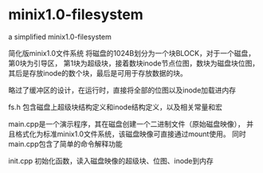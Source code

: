 # minix1.0-filesystem
a simplified minix1.0-filesystem

简化版minix1.0文件系统
将磁盘的1024B划分为一个块BLOCK，对于一个磁盘，第0块为引导区，
第1块为超级块，接着数块inode节点位图，数块为磁盘块位图，
其后是存放inode的数个块，最后是可用于存放数据的块。

略过了缓冲区的设计，在运行时，直接将全部的位图以及inode加载进内存

fs.h
包含磁盘上超级块结构定义和inode结构定义，以及相关常量和宏

main.cpp是一个演示程序，其在磁盘创建一个二进制文件（原始磁盘映像），
并且格式化为标准minix1.0文件系统，该磁盘映像可直接通过mount使用。
同时main.cpp包含了简单的命令解释功能

init.cpp
初始化函数，读入磁盘映像的超级块、位图、inode到内存
